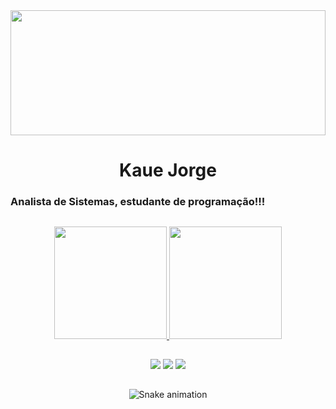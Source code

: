 <div align="center">
  <img height="200em" width="100%" align="center" src="https://user-images.githubusercontent.com/39250586/189167451-2ff87b80-7169-4ba4-b748-bdf15a502c8d.png"/>
  <h1>Kaue Jorge</h1>
</div>
<!--![Home Design (1)](https://user-images.githubusercontent.com/39250586/189167451-2ff87b80-7169-4ba4-b748-bdf15a502c8d.png)-->


<h3>Analista de Sistemas, estudante de programação!!!</h3>

##

<div align="center">
  <a href="https://github.com/thekauej">
  <img height="180em" src="https://github-readme-stats.vercel.app/api?username=thekauej&show_icons=true&theme=radical&hide_border=false&title_color=blue&include_all_commits=true&count_private=true"/>
  <img height="180em" src="https://github-readme-stats.vercel.app/api/top-langs/?username=thekauej&layout=compact&langs_count=7&theme=radical&title_color=blue"/>
</div>

##

<div align="center"> 
  <a href="https://instagram.com/thekauej" target="_blank"><img src="https://img.shields.io/badge/Instagram-E4405F?style=for-the-badge&logo=instagram&logoColor=white"></a>
  <a href = "mailto:thekauej@gmail.com"><img src="https://img.shields.io/badge/-Gmail-%23333?style=for-the-badge&logo=gmail&logoColor=white" target="_blank"></a>
  <a href="https://www.linkedin.com/in/thekauej/" target="_blank"><img src="https://img.shields.io/badge/-LinkedIn-%230077B5?style=for-the-badge&logo=linkedin&logoColor=white" target="_blank"></a> 
  
##

  ![Snake animation](https://github.com/thekauej/thekauej/blob/output/github-contribution-grid-snake.svg)

<!--
**thekauej/thekauej** is a ✨ _special_ ✨ repository because its `README.md` (this file) appears on your GitHub profile.

Here are some ideas to get you started:

- 🔭 I’m currently working on ...
- 🌱 I’m currently learning ...
- 👯 I’m looking to collaborate on ...
- 🤔 I’m looking for help with ...
- 💬 Ask me about ...
- 📫 How to reach me: ...
- 😄 Pronouns: ...
- ⚡ Fun fact: ...
-->
